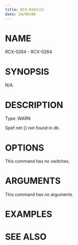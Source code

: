 ```yaml
---
title: RCX-0264(2)
date: 24/09/08
---
```


# NAME

RCX-0264 - RCX-0264

# SYNOPSIS

N/A.

# DESCRIPTION

Type: WARN

Spef net {} not found in db.

# OPTIONS

This command has no switches.

# ARGUMENTS

This command has no arguments.

# EXAMPLES

# SEE ALSO
